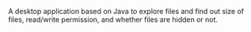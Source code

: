 A desktop application based on Java to explore files and find out size of files, read/write permission, and whether files are hidden or not.

